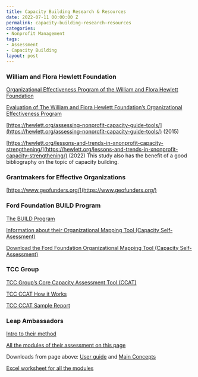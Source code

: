 ```yaml
---
title: Capacity Building Research & Resources
date: 2022-07-11 00:00:00 Z
permalink: capacity-building-research-resources
categories:
- Nonprofit Management
tags:
- Assessment
- Capacity Building
layout: post
---
```


### William and Flora Hewlett Foundation

[Organizational Effectiveness Program of the William and Flora Hewlett Foundation](https://hewlett.org/strategy/organizational-effectiveness/) 

[Evaluation of The William and Flora Hewlett Foundation’s Organizational Effectiveness Program](http://www.hewlett.org/wp-content/uploads/2016/10/Evaluation-of-OE-Program-November-2015.pdf)

[https://hewlett.org/assessing-nonprofit-capacity-guide-tools/](https://hewlett.org/assessing-nonprofit-capacity-guide-tools/) (2015)

[https://hewlett.org/lessons-and-trends-in-xnonprofit-capacity-strengthening/](https://hewlett.org/lessons-and-trends-in-xnonprofit-capacity-strengthening/) (2022) 
This study also has the benefit of a good bibliography on the topic of capacity building.  



### Grantmakers for Effective Organizations

[https://www.geofunders.org/](https://www.geofunders.org/)





### Ford Foundation BUILD Program

[The BUILD Program](https://www.fordfoundation.org/work/our-grants/building-institutions-and-networks/)

[Information about their Organizational Mapping Tool (Capacity Self-Asessment)](https://www.fordfoundation.org/work/our-grants/building-institutions-and-networks/organizational-mapping-tool/)

[Download the Ford Foundation Organizational Mapping Tool (Capacity Self-Assessment)](https://www.fordfoundation.org/media/4187/english-omt__2017-v32.pdf)



### TCC Group

[TCC Group’s Core Capacity Assessment Tool (CCAT)](https://www.tccgrp.com/resource/ccat/)

[TCC CCAT How it Works](https://www.tccgrp.com/insights-resources/insights-perspectives/how-does-the-ccat-work/)

[TCC CCAT Sample Report](https://www.tccgrp.com/wp-content/uploads/tcc_group_ccat_report_sampleorganization.pdf)



### Leap Ambassadors

[Intro to their method](https://www.leapambassadors.org/continuous-improvement/performance-practice/)

[All the modules of their assessment on this page](https://www.leapambassadors.org/practice/all-modules/)

Downloads from page above: [User guide](https://www.leapambassadors.org/wp-content/uploads/2021/02/Performance_Practice_User_Guide_Oct1_2019.pdf) and [Main Concepts](https://www.leapambassadors.org/wp-content/uploads/2021/02/Performance_Practice_PrinciplesandProofPoints_All_Modules_Nov18_2019.pdf)

[Excel worksheet for all the modules](https://www.leapambassadors.org/wp-content/uploads/2021/02/Performance_Practice_All-Modules_Nov18_2019.xlsx) 

